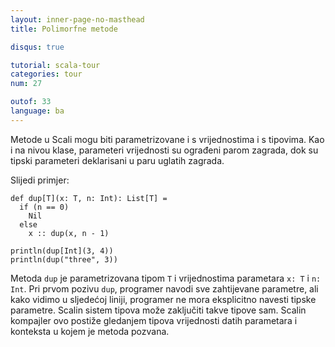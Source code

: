 ```yaml
---
layout: inner-page-no-masthead
title: Polimorfne metode

disqus: true

tutorial: scala-tour
categories: tour
num: 27

outof: 33
language: ba
---
```


Metode u Scali mogu biti parametrizovane i s vrijednostima i s tipovima.
Kao i na nivou klase, parameteri vrijednosti su ograđeni parom zagrada, dok su tipski parameteri deklarisani u paru uglatih zagrada.

Slijedi primjer:

    def dup[T](x: T, n: Int): List[T] =
      if (n == 0)
        Nil
      else
        x :: dup(x, n - 1)

    println(dup[Int](3, 4))
    println(dup("three", 3))

Metoda `dup` je parametrizovana tipom `T` i vrijednostima parametara `x: T` i `n: Int`.
Pri prvom pozivu `dup`, programer navodi sve zahtijevane parametre, ali kako vidimo u sljedećoj liniji,
programer ne mora eksplicitno navesti tipske parametre.
Scalin sistem tipova može zaključiti takve tipove sam.
Scalin kompajler ovo postiže gledanjem tipova vrijednosti datih parametara i konteksta u kojem je metoda pozvana.
